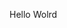 Hello Wolrd

























































































































































































































































































































































































































































































































































































































































































































































































































































































































































































































































































































































































































































































































































































































































































































































































































































































































































































